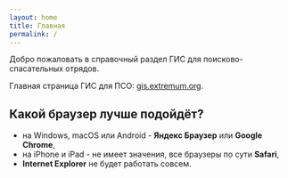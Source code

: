 ```yaml
---
layout: home
title: Главная
permalink: /
---
```


Добро пожаловать в справочный раздел ГИС для поисково-спасательных отрядов.

Главная страница ГИС для ПСО: [gis.extremum.org](https://gis.extremum.org).

## Какой браузер лучше подойдёт?
- на Windows, macOS или Android - **Яндекс Браузер** или **Google Chrome**,
- на iPhone и iPad - не имеет значения, все браузеры по сути **Safari**,
- **Internet Explorer** не будет работать совсем.
